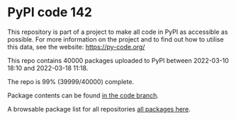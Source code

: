 # PyPI code 142

This repository is part of a project to make all code in PyPI as accessible as possible. For more information 
on the project and to find out how to utilise this data, see the website: https://py-code.org/

This repo contains 40000 packages uploaded to PyPI between 
2022-03-10 18:10 and 2022-03-18 11:18.

The repo is 99% (39999/40000) complete.

Package contents can be found [in the code branch](https://github.com/pypi-data/pypi-mirror-142/tree/code/packages).

A browsable package list for all repositories [all packages here](https://py-code.org/repositories/pypi-mirror-142).


